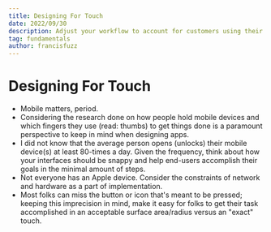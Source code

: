 ```yaml
---
title: Designing For Touch
date: 2022/09/30
description: Adjust your workflow to account for customers using their mobile device
tag: fundamentals
author: francisfuzz
---
```


# Designing For Touch

- Mobile matters, period.
- Considering the research done on how people hold mobile devices and which fingers they use (read: thumbs) to get things done is a paramount perspective to keep in mind when designing apps.
- I did not know that the average person opens (unlocks) their mobile device(s) at least 80-times a day. Given the frequency, think about how your interfaces should be snappy and help end-users accomplish their goals in the minimal amount of steps.
- Not everyone has an Apple device. Consider the constraints of network and hardware as a part of implementation.
- Most folks can miss the button or icon that's meant to be pressed; keeping this imprecision in mind, make it easy for folks to get their task accomplished in an acceptable surface area/radius versus an "exact" touch.
